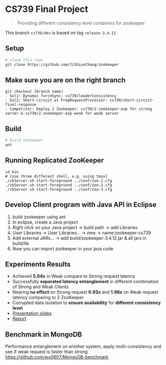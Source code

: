 # CS739 Final Project

> Providing different consistency level containers for zookeeper

This branch `cs739/dev` is based on tag `release-3.4.12`

## Setup

```sh
# clone this repo
git clone https://github.com/YiShiunChang/zookeeper
```

## Make sure you are on the right branch
```
git checkout [branch name]
- Sol1: Dynamic forceSync: cs739/leaderConsistency
- Sol2: Short-circuit at PrepRequestProcessor: cs739/short-circuit-final-response
- Competitor: Deploy 2 Zookeeper: cs739/2-zookeeper-exp for strong server & cs739/2-zookeeper-exp-weak for weak server
```

## Build

```sh
# build zookeeper
ant
```

## Running Replicated ZooKeeper

```
cd bin
# [use three different shell, e.g. using tmux]
./zkServer.sh start-foreground ../conf/zoo-1.cfg
./zkServer.sh start-foreground ../conf/zoo-2.cfg
./zkServer.sh start-foreground ../conf/zoo-3.cfg
```


## Develop Client program with Java API in Eclipse
1. build zookeeper using ant
2. In eclipse, create a Java project
3. Right click on your Java project -> build path -> add Libraries
4. User Libraries -> User Libraries... -> new -> name:zookeeper-cs739
5. Add external JARs... -> add build/zookeeper-3.4.12.jar & all jars in build/lib
6. Now you can import zookeeper in your java code


## Experiments Results
- Achieved 	**5.04x** in Weak compare to Strong request latency
- Successfully **separated latency entanglement** in different combination of Strong and Weak Clients
- Nearing **no effect** on Strong request **0.93x** and **1.98x** on Weak request latency comparing to 2 ZooKeeper
- Corrupted data isolation to **ensure availability** for **different consistency level**
- [Presentation slides](https://github.com/YiShiunChang/zookeeper/blob/cs739/dev/_Report/CS739%20-%20Final%20Presentation.pdfhttps://github.com/YiShiunChang/zookeeper/blob/cs739/dev/_Report/CS739%20-%20Final%20Presentation.pdf)
- [Report]()

## Benchmark in MongoDB
Performance entanglement on another system, apply multi-consistency and see if weak request is faster than strong
https://github.com/wu0607/MongoDB-benchmark
